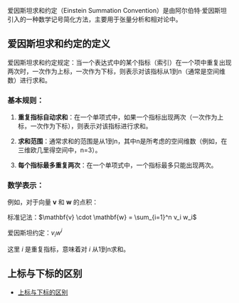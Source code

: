 爱因斯坦求和约定（Einstein Summation Convention）是由阿尔伯特·爱因斯坦引入的一种数学记号简化方法，主要用于张量分析和相对论中。

## 爱因斯坦求和约定的定义

爱因斯坦求和约定规定：当一个表达式中的某个指标（索引）在一个项中重复出现两次时，一次作为上标，一次作为下标，则表示对该指标从1到n（通常是空间维数）进行求和。

### 基本规则：

1. **重复指标自动求和**：在一个单项式中，如果一个指标出现两次（一次作为上标，一次作为下标），则表示对该指标进行求和。

2. **求和范围**：通常求和的范围是从1到n，其中n是所考虑的空间维数（例如，在三维欧几里得空间中，n=3）。

3. **每个指标最多重复两次**：在一个单项式中，一个指标最多只能出现两次。

### 数学表示：

例如，对于向量 $\mathbf{v}$ 和 $\mathbf{w}$ 的点积：

标准记法：$\mathbf{v} \cdot \mathbf{w} = \sum_{i=1}^n v_i w_i$

爱因斯坦约定：$v_i w^i$

这里 $i$ 是重复指标，意味着对 $i$ 从1到n求和。

## 上标与下标的区别

- [上标与下标的区别](/math/base/updown)